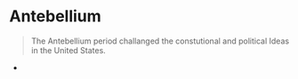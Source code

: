 # Antebellium
> The Antebellium period challanged the constutional and political Ideas in the United States. 

- 

